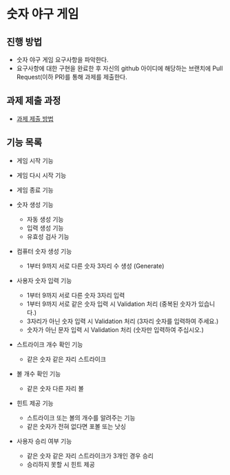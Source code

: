 # 숫자 야구 게임

## 진행 방법
* 숫자 야구 게임 요구사항을 파악한다.
* 요구사항에 대한 구현을 완료한 후 자신의 github 아이디에 해당하는 브랜치에 Pull Request(이하 PR)를 통해 과제를 제출한다.

## 과제 제출 과정
* [과제 제출 방법](https://github.com/next-step/nextstep-docs/tree/master/precourse)

## 기능 목록

- 게임 시작 기능

- 게임 다시 시작 기능

- 게임 종료 기능
  
- 숫자 생성 기능
  - 자동 생성 기능
  - 입력 생성 기능
  - 유효성 검사 기능
  
- 컴퓨터 숫자 생성 기능
  - 1부터 9까지 서로 다른 숫자 3자리 수 생성 (Generate)
  
- 사용자 숫자 입력 기능
  - 1부터 9까지 서로 다른 숫자 3자리 입력
  - 1부터 9까지 서로 같은 숫자 입력 시 Validation 처리 (중복된 숫자가 있습니다.)
  - 3자리가 아닌 숫자 입력 시 Validation 처리 (3자리 숫자를 입력하여 주세요.)    
  - 숫자가 아닌 문자 입력 시 Validation 처리 (숫자만 입력하여 주십시오.)
  
- 스트라이크 개수 확인 기능
  - 같은 숫자 같은 자리 스트라이크
  
- 볼 개수 확인 기능
  - 같은 숫자 다른 자리 볼
  
- 힌트 제공 기능
  - 스트라이크 또는 볼의 개수를 알려주는 기능
  - 같은 숫자가 전혀 없다면 포볼 또는 낫싱
    
- 사용자 승리 여부 기능
  - 같은 숫자 같은 자리 스트라이크가 3개인 경우 승리
  - 승리하지 못할 시 힌트 제공 
    




